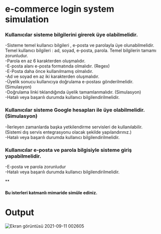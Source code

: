 # e-commerce login system simulation

<h3>Kullanıcılar sisteme bilgilerini girerek üye olabilmelidir.</h3>

-Sisteme temel kullanıcı bilgileri , e-posta ve parolayla üye olunabilmelidir. Temel kullanıcı bilgileri : ad, soyad, e-posta, parola. Temel bilgilerin tamamı zorunludur.<br>
-Parola en az 6 karakterden oluşmalıdır.<br>
-E-posta alanı e-posta formatında olmalıdır. (Regex)<br>
-E-Posta daha önce kullanılmamış olmalıdır.<br>
-Ad ve soyad en az iki karakterden oluşmalıdır.<br>
-Üyelik sonucu kullanıcıya doğrulama e-postası gönderilmelidir. (Simulasyon)<br>
-Doğrulama linki tıklandığında üyelik tamamlanmalıdır. (Simulasyon)<br>
-Hatalı veya başarılı durumda kullanıcı bilgilendirilmelidir.<br>

<h3>Kullanıcılar sisteme Google hesapları ile üye olabilmelidir.(Simulasyon)</h3>

-İlerleyen zamanlarda başka yetkilendirme servisleri de kullanılabilir. (Sistemi dış servis entegrasyonu olacak şekilde yapılandırınız.)<br>
-Hatalı veya başarılı durumda kullanıcı bilgilendirilmelidir.<br>

<h3>Kullanıcılar e-posta ve parola bilgisiyle sisteme giriş yapabilmelidir.</h3>

-E-posta ve parola zorunludur<br>
-Hatalı veya başarılı durumda kullanıcı bilgilendirilmelidir.<br>

**<h4>Bu isterleri katmanlı mimaride simüle ediniz.</h4>

# Output

![Ekran görüntüsü 2021-09-11 002605](https://user-images.githubusercontent.com/81089561/132919747-02d91e23-edea-4d4b-b4fe-64b61e356205.jpg)

